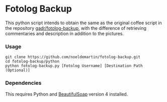 # Fotolog Backup

This python script intends to obtain the same as the original coffee script in the repository [gadr/fotolog-backup](https://github.com/gadr/fotolog-backup), with the difference of retrieving commentaries and description in addition to the pictures.

### Usage

    git clone https://github.com/noeldemartin/fotolog-backup.git
    cd fotolog-backup/python
    python fotolog-backup.py [Fotolog Username] [Destination Path (Optional)]

### Dependencies

This requires Python and [BeautifulSoap](http://www.crummy.com/software/BeautifulSoup/) version 4 installed.
